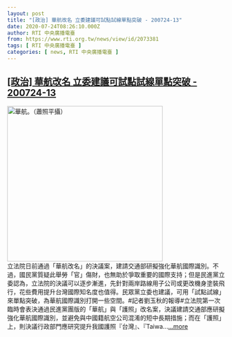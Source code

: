 ```yaml
---
layout: post
title: "[政治] 華航改名 立委建議可試點試線單點突破 - 200724-13"
date: 2020-07-24T08:26:10.000Z
author: RTI 中央廣播電臺
from: https://www.rti.org.tw/news/view/id/2073381
tags: [ RTI 中央廣播電臺 ]
categories: [ news, RTI 中央廣播電臺 ]
---
```

<!--1595579170000-->
[[政治] 華航改名 立委建議可試點試線單點突破 - 200724-13](https://www.rti.org.tw/news/view/id/2073381)
------

<div>
<img src="https://static.rti.org.tw/assets/thumbnails/2019/08/13/8d193d6d5e6ae4a1fc9e6250bfa3d680.jpg" width="360" alt="華航。（蕭照平攝）" title="華航。（蕭照平攝）"><br>立法院日前通過「華航改名」的決議案，建請交通部研擬強化華航國際識別。不過，國民黨質疑此舉勞「官」傷財，也無助於爭取重要的國際支持；但是民進黨立委認為，立法院的決議可以逐步漸進，先針對兩岸路線用子公司或更改機身塗裝飛行，花些費用提升台灣國際知名度也值得。民眾黨立委也建議，可用「試點試線」來單點突破，為華航國際識別打開一些空間。#記者劉玉秋的報導#立法院第一次臨時會表決通過民進黨團版的「華航」與「護照」改名案，決議建請交通部應研擬強化華航國際識別，並避免與中國籍航空公司混淆的短中長期措施；而在「護照」上，則決議行政部門應研究提升我國護照『台灣』、『Taiwa...<a target="_blank" href="https://www.rti.org.tw/news/view/id/2073381">...more</a>
</div>
